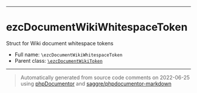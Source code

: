 ***

# ezcDocumentWikiWhitespaceToken

Struct for Wiki document whitespace tokens

* Full name: `\ezcDocumentWikiWhitespaceToken`
* Parent class: [`\ezcDocumentWikiToken`](./ezcDocumentWikiToken.md)

***
> Automatically generated from source code comments on 2022-06-25 using [phpDocumentor](http://www.phpdoc.org/) and [saggre/phpdocumentor-markdown](https://github.com/Saggre/phpDocumentor-markdown)

